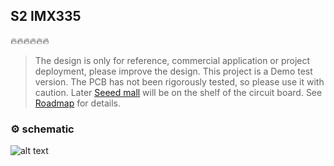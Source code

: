 ## S2 IMX335
🔥🔥🔥🔥🔥🔥
> The design is only for reference, commercial application or project deployment, please improve the design. This project is a Demo test version. The PCB has not been rigorously tested, so please use it with caution. Later [Seeed mall](https://www.seeedstudio.com/reCamera-2002w-8GB-p-6250.html) will be on the shelf of the circuit board. See [Roadmap](../roadmap.md) for details.
### ⚙️ schematic
![alt text](../statics/S2_IMX335_Sch.png)